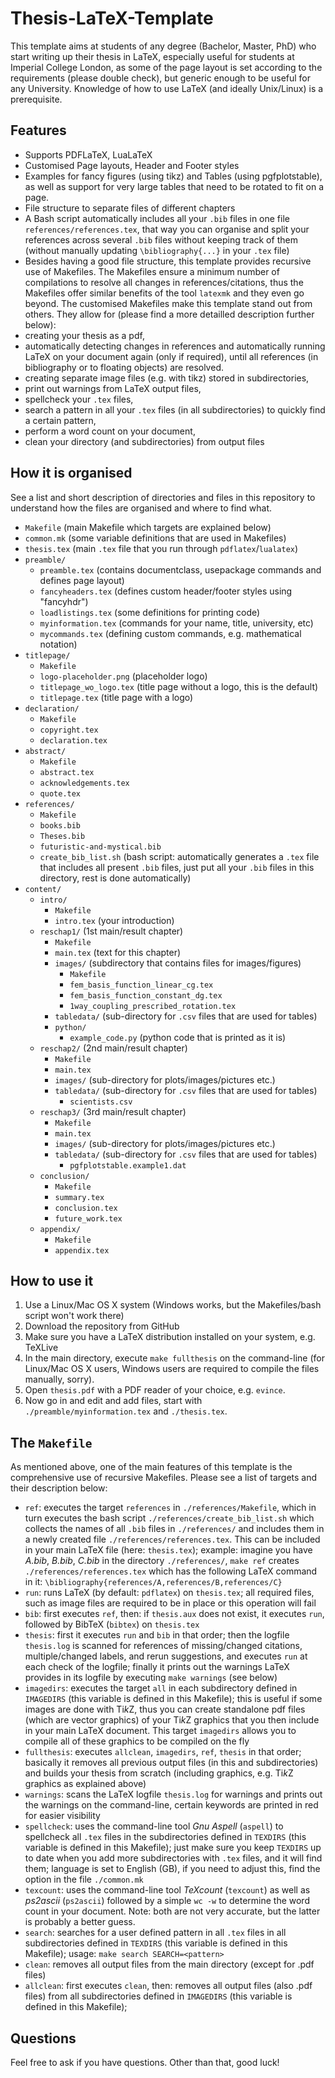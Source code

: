 # Thesis-LaTeX-Template
This template aims at students of any degree (Bachelor, Master, PhD) who start writing up their thesis in LaTeX, especially useful for students at Imperial College London, as some of the page layout is set according to the requirements (please double check), but generic enough to be useful for any University. Knowledge of how to use LaTeX (and ideally Unix/Linux) is a prerequisite.

## Features
- Supports PDFLaTeX, LuaLaTeX
- Customised Page layouts, Header and Footer styles
- Examples for fancy figures (using tikz) and Tables (using pgfplotstable), as well as support for very large tables that need to be rotated to fit on a page.
- File structure to separate files of different chapters
- A Bash script automatically includes all your `.bib` files in one file `references/references.tex`, that way you can organise and split your references across several `.bib` files without keeping track of them (without manually updating `\bibliography{...}` in your `.tex` file)
- Besides having a good file structure, this template provides recursive use of Makefiles. The Makefiles ensure a minimum number of compilations to resolve all changes in references/citations, thus the Makefiles offer similar benefits of the tool `latexmk` and they even go beyond. The customised Makefiles make this template stand out from others. They allow for (please find a more detailled description further below):
 - creating your thesis as a pdf,
 - automatically detecting changes in references and automatically running LaTeX on your document again (only if required), until all references (in bibliography or to floating objects) are resolved.
 - creating separate image files (e.g. with tikz) stored in subdirectories,
 - print out warnings from LaTeX output files,
 - spellcheck your `.tex` files,
 - search a pattern in all your `.tex` files (in all subdirectories) to quickly find a certain pattern,
 - perform a word count on your document,
 - clean your directory (and subdirectories) from output files

## How it is organised
See a list and short description of directories and files in this repository to understand how the files are organised and where to find what.

+ `Makefile` (main Makefile which targets are explained below)
+ `common.mk` (some variable definitions that are used in Makefiles)
+ `thesis.tex` (main `.tex` file that you run through `pdflatex`/`lualatex`)
+ `preamble/`
  + `preamble.tex` (contains documentclass, usepackage commands and defines page layout)
  + `fancyheaders.tex` (defines custom header/footer styles using "fancyhdr")
  + `loadlistings.tex` (some definitions for printing code)
  + `myinformation.tex` (commands for your name, title, university, etc)
  + `mycommands.tex` (defining custom commands, e.g. mathematical notation)
+ `titlepage/`
  + `Makefile`
  + `logo-placeholder.png` (placeholder logo)
  + `titlepage_wo_logo.tex` (title page without a logo, this is the default)
  + `titlepage.tex` (title page with a logo)
+ `declaration/`
  + `Makefile`
  + `copyright.tex`
  + `declaration.tex`
+ `abstract/`
  + `Makefile`
  + `abstract.tex`
  + `acknowledgements.tex`
  + `quote.tex`
+ `references/`
  + `Makefile`
  + `books.bib`
  + `Theses.bib`
  + `futuristic-and-mystical.bib`
  + `create_bib_list.sh` (bash script: automatically generates a `.tex` file that includes all present `.bib` files, just put all your `.bib` files in this directory, rest is done automatically)
+ `content/`
  + `intro/`
    + `Makefile`
    + `intro.tex` (your introduction)
  + `reschap1/` (1st main/result chapter)
    + `Makefile`
    + `main.tex` (text for this chapter)
    + `images/` (subdirectory that contains files for images/figures)
      + `Makefile`
      + `fem_basis_function_linear_cg.tex`
      + `fem_basis_function_constant_dg.tex`
      + `1way_coupling_prescribed_rotation.tex`
    + `tabledata/` (sub-directory for `.csv` files that are used for tables)
    + `python/`
      + `example_code.py` (python code that is printed as it is)
  + `reschap2/` (2nd main/result chapter)
    + `Makefile`
    + `main.tex`
    + `images/` (sub-directory for plots/images/pictures etc.)
    + `tabledata/` (sub-directory for `.csv` files that are used for tables)
      + `scientists.csv`
  + `reschap3/` (3rd main/result chapter)
    + `Makefile`
    + `main.tex`
    + `images/` (sub-directory for plots/images/pictures etc.)
    + `tabledata/` (sub-directory for `.csv` files that are used for tables)
      + `pgfplotstable.example1.dat`
  + `conclusion/`
    + `Makefile`
    + `summary.tex`
    + `conclusion.tex`
    + `future_work.tex`
  + `appendix/`
    + `Makefile`
    + `appendix.tex`

## How to use it
1. Use a Linux/Mac OS X system (Windows works, but the Makefiles/bash script won't work there)
2. Download the repository from GitHub
3. Make sure you have a LaTeX distribution installed on your system, e.g. TeXLive
4. In the main directory, execute `make fullthesis` on the command-line (for Linux/Mac OS X users, Windows users are required to compile the files manually, sorry).
5. Open `thesis.pdf` with a PDF reader of your choice, e.g. `evince`.
6. Now go in and edit and add files, start with `./preamble/myinformation.tex` and `./thesis.tex`.

## The `Makefile`
As mentioned above, one of the main features of this template is the comprehensive use of recursive Makefiles. Please see a list of targets and their description below:
- `ref`: executes the target `references` in `./references/Makefile`, which in turn executes the bash script `./references/create_bib_list.sh` which collects the names of all `.bib` files in `./references/` and includes them in a newly created file `./references/references.tex`. This can be included in your main LaTeX file (here: `thesis.tex`); example: imagine you have *A.bib*, *B.bib*, *C.bib* in the directory `./references/`, `make ref` creates `./references/references.tex` which has the following LaTeX command in it: `\bibliography{references/A,references/B,references/C}`
- `run`: runs LaTeX (by default: `pdflatex`) on `thesis.tex`; all required files, such as image files are required to be in place or this operation will fail
- `bib`: first executes `ref`, then: if `thesis.aux` does not exist, it executes `run`, followed by BibTeX (`bibtex`) on `thesis.tex`
- `thesis`: first it executes `run` and `bib` in that order; then the logfile `thesis.log` is scanned for references of missing/changed citations, multiple/changed labels, and rerun suggestions, and executes `run` at each check of the logfile; finally it prints out the warnings LaTeX provides in its logfile by executing `make warnings` (see below)
- `imagedirs`: executes the target `all` in each subdirectory defined in `IMAGEDIRS` (this variable is defined in this Makefile); this is useful if some images are done with Ti*k*Z, thus you can create standalone pdf files (which are vector graphics) of your Ti*k*Z graphics that you then include in your main LaTeX document. This target `imagedirs` allows you to compile all of these graphics to be compiled on the fly
- `fullthesis`: executes `allclean`, `imagedirs`, `ref`, `thesis` in that order; basically it removes all previous output files (in this and subdirectories) and builds your thesis from scratch (including graphics, e.g. Ti*k*Z graphics as explained above)
- `warnings`: scans the LaTeX logfile `thesis.log` for warnings and prints out the warnings on the command-line, certain keywords are printed in red for easier visibility
- `spellcheck`: uses the command-line tool *Gnu Aspell* (`aspell`) to spellcheck all `.tex` files in the subdirectories defined in `TEXDIRS` (this variable is defined in this Makefile); just make sure you keep `TEXDIRS` up to date when you add more subdirectories with `.tex` files, and it will find them; language is set to English (GB), if you need to adjust this, find the option in the file `./common.mk`
- `texcount`: uses the command-line tool *TeXcount* (`texcount`) as well as *ps2ascii* (`ps2ascii`) followed by a simple `wc -w` to determine the word count in your document. Note: both are not very accurate, but the latter is probably a better guess. 
- `search`: searches for a user defined pattern in all `.tex` files in all subdirectories defined in `TEXDIRS` (this variable is defined in this Makefile); usage: `make search SEARCH=<pattern>`
- `clean`: removes all output files from the main directory (except for .pdf files)
- `allclean`: first executes `clean`, then: removes all output files (also .pdf files) from all subdirectories defined in `IMAGEDIRS` (this variable is defined in this Makefile);

## Questions
Feel free to ask if you have questions. Other than that, good luck!
